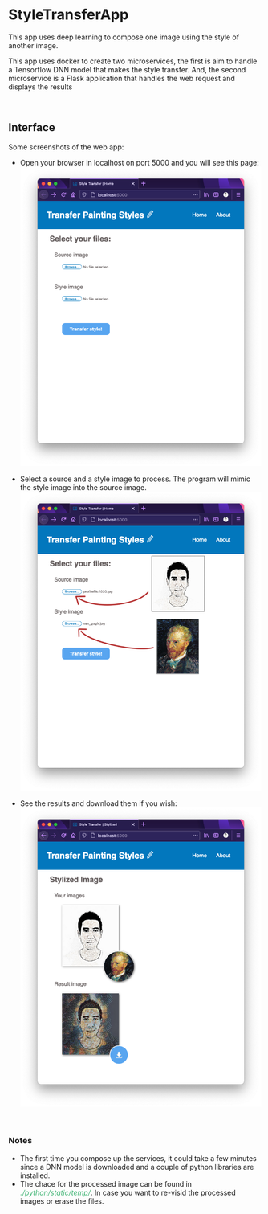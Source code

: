 # StyleTransferApp

<p>This app uses deep learning to compose one image using the style of another image.</p>
<p>This app uses docker to create two microservices, the first is aim to handle a Tensorflow DNN model that makes the style transfer. And, the second microservice is a Flask application that handles the web request and displays the results</p>

</br>

<h2>Interface</h2>

Some screenshots of the web app:

* Open your browser in localhost on port 5000 and you will see this page:
![screen_shot01](./screenshots/ScreenShot01.png)

* Select a source and a style image to process. The program will mimic the style image into the source image.
![screen_shot02](./screenshots/ScreenShot02.png)

* See the results and download them if you wish:
![screen_shot03](./screenshots/ScreenShot03.png)

</br>

<h3>Notes</h3>

* The first time you compose up the services, it could take a few minutes since a DNN model is downloaded and a couple of python libraries are installed.
* The chace for the processed image can be found in <i style="color:MediumSeaGreen;">./python/static/temp/</i>. In case you want to re-visid the processed images or erase the files.